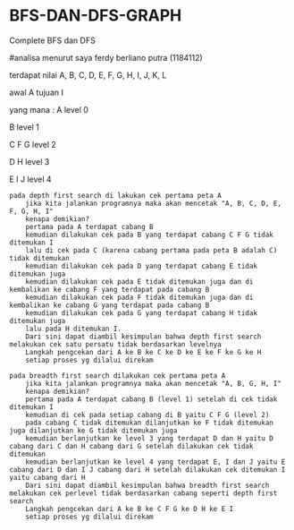 # BFS-DAN-DFS-GRAPH
Complete BFS dan DFS

#analisa menurut saya ferdy berliano putra (1184112)

terdapat nilai A, B, C, D, E, F, G, H, I, J, K, L

awal A tujuan I

yang mana :
A level 0

B level 1

C F G level 2

D   H level 3

E  I J level 4

	pada depth first search di lakukan cek pertama peta A
		jika kita jalankan programnya maka akan mencetak "A, B, C, D, E, F, G, H, I"
		kenapa demikian?
		pertama pada A terdapat cabang B
		kemudian dilakukan cek pada B yang terdapat cabang C F G tidak ditemukan I
		lalu di cek pada C (karena cabang pertama pada peta B adalah C) tidak ditemukan 
		kemudian dilakukan cek pada D yang terdapat cabang E tidak ditemukan juga
		kemudian dilakukan cek pada E tidak ditemukan juga dan di kembalikan ke cabang F yang terdapat pada cabang B
		kemudian dilakukan cek pada F tidak ditemukan juga dan di kembalikan ke cabang G yang terdapat pada cabang B
		kemudian dilakukan cek pada G yang terdapat cabang H tidak ditemukan juga
		lalu pada H ditemukan I.
		Dari sini dapat diambil kesimpulan bahwa depth first search melakukan cek satu persatu tidak berdasarkan levelnya 
		Langkah pengcekan dari A ke B ke C ke D ke E ke F ke G ke H
		setiap proses yg dilalui direkam

	pada breadth first search dilakukan cek pertama peta A
		jika kita jalankan programnya maka akan mencetak "A, B, G, H, I"
		kenapa demikian?
		pertama pada A terdapat cabang B (level 1) setelah di cek tidak ditemukan I
		kemudian di cek pada setiap cabang di B yaitu C F G (level 2)
		pada cabang C tidak ditemukan dilanjutkan ke F tidak ditemukan juga dilanjutkan ke G tidak ditemukan juga
		kemudian berlanjutkan ke level 3 yang terdapat D dan H yaitu D cabang dari C dan H cabang dari G setelah dilakukan cek tidak ditemukan
		kemudian berlanjutkan ke level 4 yang terdapat E, I dan J yaitu E cabang dari D dan I J cabang dari H setelah dilakukan cek ditemukan I yaitu cabang dari H
		Dari sini dapat diambil kesimpulan bahwa breadth first search melakukan cek perlevel tidak berdasarkan cabang seperti depth first search 
		Langkah pengcekan dari A ke B ke C F G ke D H ke E I
		setiap proses yg dilalui direkam

